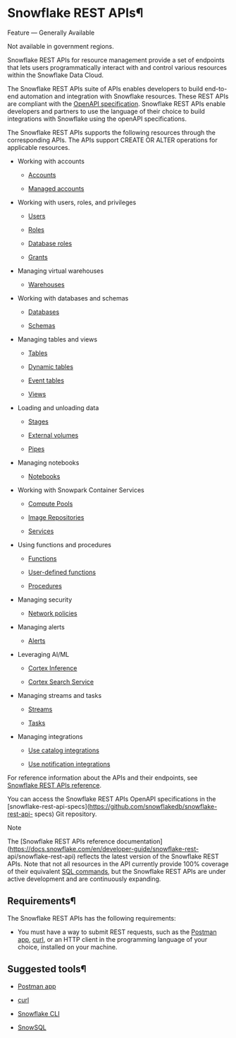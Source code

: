# Snowflake REST APIs¶

Feature — Generally Available

Not available in government regions.

Snowflake REST APIs for resource management provide a set of endpoints that
lets users programmatically interact with and control various resources within
the Snowflake Data Cloud.

The Snowflake REST APIs suite of APIs enables developers to build end-to-end
automation and integration with Snowflake resources. These REST APIs are
compliant with the [OpenAPI
specification](https://spec.openapis.org/oas/v3.1.0). Snowflake REST APIs
enable developers and partners to use the language of their choice to build
integrations with Snowflake using the openAPI specifications.

The Snowflake REST APIs supports the following resources through the
corresponding APIs. The APIs support CREATE OR ALTER operations for applicable
resources.

  * Working with accounts

    * [Accounts](account/account-introduction)

    * [Managed accounts](managed-account/managed-account-introduction)

  * Working with users, roles, and privileges

    * [Users](users/users-introduction)

    * [Roles](roles/roles-introduction)

    * [Database roles](database-role/database-role-introduction)

    * [Grants](grants/grants-introduction)

  * Managing virtual warehouses

    * [Warehouses](warehouses/warehouses-introduction)

  * Working with databases and schemas

    * [Databases](databases/db-introduction)

    * [Schemas](schemas/schemas-introduction)

  * Managing tables and views

    * [Tables](tables/tables-introduction)

    * [Dynamic tables](dynamic-tables/dynamic-tables-introduction)

    * [Event tables](event-table/event-table-introduction)

    * [Views](view/view-introduction)

  * Loading and unloading data

    * [Stages](stages/stages-introduction)

    * [External volumes](external-volume/external-volume-introduction)

    * [Pipes](pipe/pipe-introduction)

  * Managing notebooks

    * [Notebooks](notebook/notebook-introduction)

  * Working with Snowpark Container Services

    * [Compute Pools](compute-pools/cp-introduction)

    * [Image Repositories](image-repositories/images-introduction)

    * [Services](services/services-introduction)

  * Using functions and procedures

    * [Functions](functions/functions-introduction)

    * [User-defined functions](user-defined-function/user-defined-function-introduction)

    * [Procedures](procedure/procedure-introduction)

  * Managing security

    * [Network policies](network-policy/network-policy-introduction)

  * Managing alerts

    * [Alerts](alert/alert-introduction)

  * Leveraging AI/ML

    * [Cortex Inference](cortex-inference/cortex-inference-introduction)

    * [Cortex Search Service](cortex-search/cortex-search-introduction)

  * Managing streams and tasks

    * [Streams](stream/stream-introduction)

    * [Tasks](tasks/tasks-introduction)

  * Managing integrations

    * [Use catalog integrations](catalog-integration/catalog-integration-introduction)

    * [Use notification integrations](notification-integration/notification-integration-introduction)

For reference information about the APIs and their endpoints, see [Snowflake
REST APIs reference](reference).

You can access the Snowflake REST APIs OpenAPI specifications in the
[snowflake-rest-api-specs](https://github.com/snowflakedb/snowflake-rest-api-
specs) Git repository.

Note

The [Snowflake REST APIs reference
documentation](https://docs.snowflake.com/en/developer-guide/snowflake-rest-
api/snowflake-rest-api) reflects the latest version of the Snowflake REST
APIs. Note that not all resources in the API currently provide 100% coverage
of their equivalent [SQL commands](/sql-reference-commands), but the Snowflake
REST APIs are under active development and are continuously expanding.

## Requirements¶

The Snowflake REST APIs has the following requirements:

  * You must have a way to submit REST requests, such as the [Postman app](https://www.postman.com/downloads/), [curl](https://curl.se/), or an HTTP client in the programming language of your choice, installed on your machine.

## Suggested tools¶

  * [Postman app](https://www.postman.com/downloads/)

  * [curl](https://curl.se/)

  * [Snowflake CLI](../snowflake-cli/index)

  * [SnowSQL](../../user-guide/snowsql)

